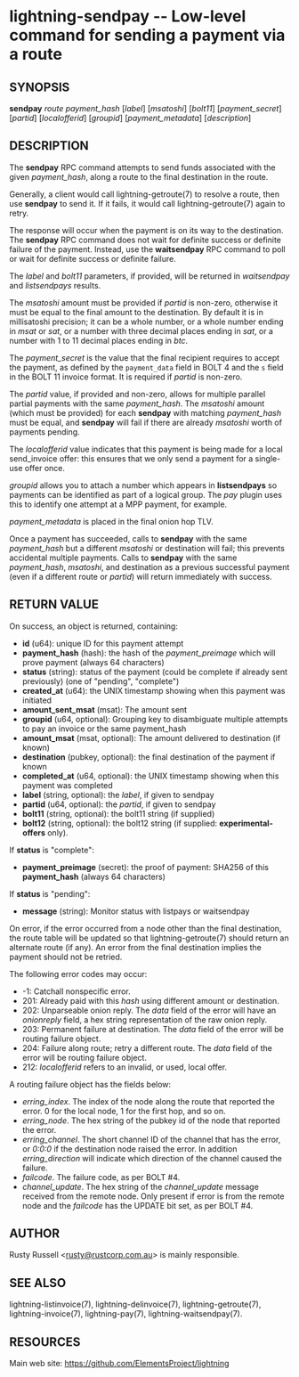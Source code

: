 lightning-sendpay -- Low-level command for sending a payment via a route
========================================================================

SYNOPSIS
--------

**sendpay** *route* *payment\_hash* [*label*] [*msatoshi*]
[*bolt11*] [*payment_secret*] [*partid*] [*localofferid*] [*groupid*]
[*payment_metadata*] [*description*]

DESCRIPTION
-----------

The **sendpay** RPC command attempts to send funds associated with the
given *payment\_hash*, along a route to the final destination in the
route.

Generally, a client would call lightning-getroute(7) to resolve a route,
then use **sendpay** to send it. If it fails, it would call
lightning-getroute(7) again to retry.

The response will occur when the payment is on its way to the
destination. The **sendpay** RPC command does not wait for definite
success or definite failure of the payment. Instead, use the
**waitsendpay** RPC command to poll or wait for definite success or
definite failure.

The *label* and *bolt11* parameters, if provided, will be returned in
*waitsendpay* and *listsendpays* results.

The *msatoshi* amount must be provided if *partid* is non-zero, otherwise
it must be equal to the final
amount to the destination. By default it is in millisatoshi precision; it can be a whole number, or a whole number
ending in *msat* or *sat*, or a number with three decimal places ending
in *sat*, or a number with 1 to 11 decimal places ending in *btc*.

The *payment_secret* is the value that the final recipient requires to
accept the payment, as defined by the `payment_data` field in BOLT 4
and the `s` field in the BOLT 11 invoice format.  It is required if
*partid* is non-zero.

The *partid* value, if provided and non-zero, allows for multiple parallel
partial payments with the same *payment_hash*.  The *msatoshi* amount
(which must be provided) for each **sendpay** with matching
*payment_hash* must be equal, and **sendpay** will fail if there are
already *msatoshi* worth of payments pending.

The *localofferid* value indicates that this payment is being made for a local
send_invoice offer: this ensures that we only send a payment for a single-use
offer once.

*groupid* allows you to attach a number which appears in **listsendpays** so
payments can be identified as part of a logical group.  The *pay* plugin uses
this to identify one attempt at a MPP payment, for example.

*payment_metadata* is placed in the final onion hop TLV.

Once a payment has succeeded, calls to **sendpay** with the same
*payment\_hash* but a different *msatoshi* or destination will fail;
this prevents accidental multiple payments. Calls to **sendpay** with
the same *payment\_hash*, *msatoshi*, and destination as a previous
successful payment (even if a different route or *partid*) will return immediately
with success.

RETURN VALUE
------------

[comment]: # (GENERATE-FROM-SCHEMA-START)
On success, an object is returned, containing:
- **id** (u64): unique ID for this payment attempt
- **payment_hash** (hash): the hash of the *payment_preimage* which will prove payment (always 64 characters)
- **status** (string): status of the payment (could be complete if already sent previously) (one of "pending", "complete")
- **created_at** (u64): the UNIX timestamp showing when this payment was initiated
- **amount_sent_msat** (msat): The amount sent
- **groupid** (u64, optional): Grouping key to disambiguate multiple attempts to pay an invoice or the same payment_hash
- **amount_msat** (msat, optional): The amount delivered to destination (if known)
- **destination** (pubkey, optional): the final destination of the payment if known
- **completed_at** (u64, optional): the UNIX timestamp showing when this payment was completed
- **label** (string, optional): the *label*, if given to sendpay
- **partid** (u64, optional): the *partid*, if given to sendpay
- **bolt11** (string, optional): the bolt11 string (if supplied)
- **bolt12** (string, optional): the bolt12 string (if supplied: **experimental-offers** only).

If **status** is "complete":
  - **payment_preimage** (secret): the proof of payment: SHA256 of this **payment_hash** (always 64 characters)

If **status** is "pending":
  - **message** (string): Monitor status with listpays or waitsendpay

[comment]: # (GENERATE-FROM-SCHEMA-END)

On error, if the error occurred from a node other than the final
destination, the route table will be updated so that
lightning-getroute(7) should return an alternate route (if any). An
error from the final destination implies the payment should not be
retried.

The following error codes may occur:
-   -1: Catchall nonspecific error.
-   201: Already paid with this *hash* using different amount or
    destination.
-   202: Unparseable onion reply. The *data* field of the error will
    have an *onionreply* field, a hex string representation of the raw
    onion reply.
-   203: Permanent failure at destination. The *data* field of the error
    will be routing failure object.
-   204: Failure along route; retry a different route. The *data* field
    of the error will be routing failure object.
-   212: *localofferid* refers to an invalid, or used, local offer.

A routing failure object has the fields below:
-   *erring\_index*. The index of the node along the route that reported
    the error. 0 for the local node, 1 for the first hop, and so on.
-   *erring\_node*. The hex string of the pubkey id of the node that
    reported the error.
-   *erring\_channel*. The short channel ID of the channel that has
    the error, or *0:0:0* if the destination node raised the error. In
    addition *erring\_direction* will indicate which direction of the
    channel caused the failure.
-   *failcode*. The failure code, as per BOLT \#4.
-   *channel\_update*. The hex string of the *channel\_update* message
    received from the remote node. Only present if error is from the
    remote node and the *failcode* has the UPDATE bit set, as per BOLT
    \#4.

AUTHOR
------

Rusty Russell <<rusty@rustcorp.com.au>> is mainly responsible.

SEE ALSO
--------

lightning-listinvoice(7), lightning-delinvoice(7),
lightning-getroute(7), lightning-invoice(7), lightning-pay(7),
lightning-waitsendpay(7).

RESOURCES
---------

Main web site: <https://github.com/ElementsProject/lightning>

[comment]: # ( SHA256STAMP:59f39973af7a9f127b27a401d1c02847aa1f4a8acfbe6c7085eee1fcd2922942)
